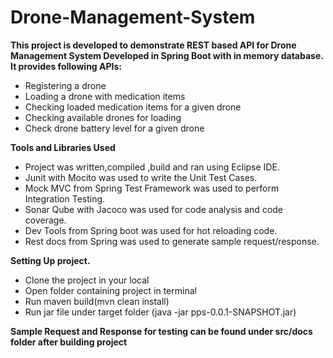 # Drone-Management-System
<b>This project is developed to demonstrate REST based API for Drone Management System Developed in Spring Boot with in memory database. It provides following APIs:</b>
<ul>
<li>Registering a drone</li>
<li>Loading a drone with medication items </li>
<li>Checking loaded medication items for a given drone</li>
<li>Checking available drones for loading</li>
<li>Check drone battery level for a given drone</li>
</ul>
<b> Tools and Libraries Used </b>
<ul>
<li>Project was written,compiled ,build and ran using Eclipse IDE.</li>
<li>Junit with Mocito was used to write the Unit Test Cases.</li>
<li>Mock MVC from Spring Test Framework was used to perform Integration Testing. </li>
<li>Sonar Qube with Jacoco was used for code analysis and code coverage.</li>
<li>Dev Tools from Spring boot was used for hot reloading code.</li>
<li>Rest docs from Spring was used to generate sample request/response.</li>
</ul>
<b> Setting Up project.</b>
<ul>
<li>Clone the project in your local</li>
<li>Open folder containing project in terminal</li>
<li>Run maven build(mvn clean install)</li>
<li>Run jar file under target folder (java -jar pps-0.0.1-SNAPSHOT.jar) </li>
</ul>
<b> Sample Request and Response for testing can be found under src/docs folder after building project</b>

